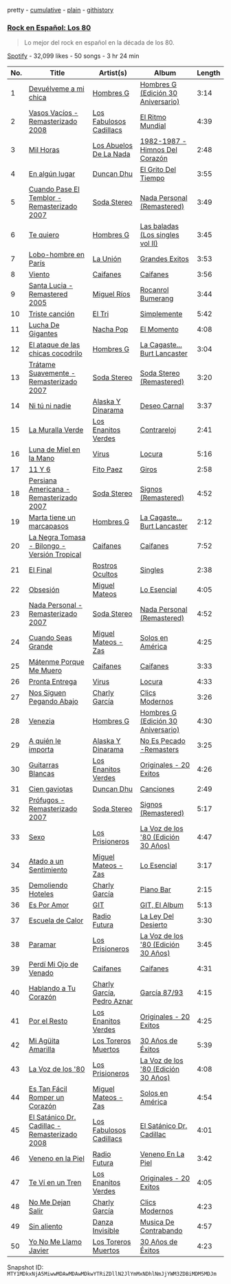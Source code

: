 pretty - [cumulative](/playlists/cumulative/37i9dQZF1DX7wcKDtt5TMP.md) - [plain](/playlists/plain/37i9dQZF1DX7wcKDtt5TMP) - [githistory](https://github.githistory.xyz/mackorone/spotify-playlist-archive/blob/main/playlists/plain/37i9dQZF1DX7wcKDtt5TMP)

### [Rock en Español: Los 80](https://open.spotify.com/playlist/37i9dQZF1DX7wcKDtt5TMP)

> Lo mejor del rock en español en la década de los 80.

[Spotify](https://open.spotify.com/user/spotify) - 32,099 likes - 50 songs - 3 hr 24 min

| No. | Title | Artist(s) | Album | Length |
|---|---|---|---|---|
| 1 | [Devuélveme a mi chica](https://open.spotify.com/track/1Wrzhfa5bNlqvsnCztz190) | [Hombres G](https://open.spotify.com/artist/60uh2KYYSCqAgJNxcU4DA0) | [Hombres G \(Edición 30 Aniversario\)](https://open.spotify.com/album/2iMF2NlOZMfBTdHyubrg6y) | 3:14 |
| 2 | [Vasos Vacíos \- Remasterizado 2008](https://open.spotify.com/track/198qSChSMQFuSimdeeY9gK) | [Los Fabulosos Cadillacs](https://open.spotify.com/artist/2FS22haX3FYbyOsUAkuYqZ) | [El Ritmo Mundial](https://open.spotify.com/album/4jrl8361FYPSK2gdEEKATh) | 4:39 |
| 3 | [Mil Horas](https://open.spotify.com/track/7JEnT0uFWcwZqNZWv7hC9N) | [Los Abuelos De La Nada](https://open.spotify.com/artist/5R3NywPPOyhLfdvutgg0me) | [1982\-1987 \- Himnos Del Corazón](https://open.spotify.com/album/0DGCwJASSVCD2lJGyu0t9w) | 2:48 |
| 4 | [En algún lugar](https://open.spotify.com/track/3UIENhLRdFIOuRan92cAQu) | [Duncan Dhu](https://open.spotify.com/artist/2MLHBMApNE5h8wIufiTPs7) | [El Grito Del Tiempo](https://open.spotify.com/album/53ysLjWIelVJ47Si7ouHB3) | 3:55 |
| 5 | [Cuando Pase El Temblor \- Remasterizado 2007](https://open.spotify.com/track/3uMYq07Kj5m564OQwdSCrD) | [Soda Stereo](https://open.spotify.com/artist/7An4yvF7hDYDolN4m5zKBp) | [Nada Personal \(Remastered\)](https://open.spotify.com/album/0hyq754QnaKHYpH32QnWqs) | 3:49 |
| 6 | [Te quiero](https://open.spotify.com/track/6tu2FHuKL9C8pwNrityweQ) | [Hombres G](https://open.spotify.com/artist/60uh2KYYSCqAgJNxcU4DA0) | [Las baladas \(Los singles vol II\)](https://open.spotify.com/album/2lsc9HZQaNf3gT7lIys2vN) | 3:45 |
| 7 | [Lobo\-hombre en París](https://open.spotify.com/track/3M1H1CWjrSq7nxABHc8EXv) | [La Unión](https://open.spotify.com/artist/2Ax9wZpdlg4r2zkc3pcI8U) | [Grandes Exitos](https://open.spotify.com/album/7bYD4tCxzQOzGZmKBKtT3m) | 3:53 |
| 8 | [Viento](https://open.spotify.com/track/6QJCZyJv1fhkCyZA3lRoAD) | [Caifanes](https://open.spotify.com/artist/1GImnM7WYVp95431ypofy9) | [Caifanes](https://open.spotify.com/album/7oNSmwtmqu8EvnD3cv2HOr) | 3:56 |
| 9 | [Santa Lucia \- Remastered 2005](https://open.spotify.com/track/5bycn7SuJzYnxte0W54mNX) | [Miguel Ríos](https://open.spotify.com/artist/1dpnxi6xgoB2kaRYnnoatZ) | [Rocanrol Bumerang](https://open.spotify.com/album/1YIw799VStxgysT27cUGwp) | 3:44 |
| 10 | [Triste canción](https://open.spotify.com/track/11dn3mAagE0hOvd35rBNeV) | [El Tri](https://open.spotify.com/artist/3HgZDevp7GspkLUAa5cKne) | [Simplemente](https://open.spotify.com/album/0DEAl6Dhwr8bIITWGVQR2Y) | 5:42 |
| 11 | [Lucha De Gigantes](https://open.spotify.com/track/4nheObMzE4K8AIxIICoLgd) | [Nacha Pop](https://open.spotify.com/artist/1CdLG4i1rTEOsex2UE0jCH) | [El Momento](https://open.spotify.com/album/5Vi36yUkwFN0QhdoIItpCR) | 4:08 |
| 12 | [El ataque de las chicas cocodrilo](https://open.spotify.com/track/3quyxN3SapEsojxk1Uw10K) | [Hombres G](https://open.spotify.com/artist/60uh2KYYSCqAgJNxcU4DA0) | [La Cagaste..\. Burt Lancaster](https://open.spotify.com/album/6clqMga4PMBcBlWCR6idis) | 3:04 |
| 13 | [Trátame Suavemente \- Remasterizado 2007](https://open.spotify.com/track/65DBZofI0b79kfHTcWWDuU) | [Soda Stereo](https://open.spotify.com/artist/7An4yvF7hDYDolN4m5zKBp) | [Soda Stereo \(Remastered\)](https://open.spotify.com/album/3i4nU0OIi7gMmXDEhG9ZRt) | 3:20 |
| 14 | [Ni tú ni nadie](https://open.spotify.com/track/7LpS82vPDLgZAHWRtWBBRj) | [Alaska Y Dinarama](https://open.spotify.com/artist/2mDlFcPtgXtLF1gEshEInh) | [Deseo Carnal](https://open.spotify.com/album/0WCUpdYXsvpM8Bed8w4vQF) | 3:37 |
| 15 | [La Muralla Verde](https://open.spotify.com/track/6OKhBvddAlWxxFnjbpilhu) | [Los Enanitos Verdes](https://open.spotify.com/artist/4TK1gDgb7QKoPFlzRrBRgR) | [Contrareloj](https://open.spotify.com/album/3e86fuFCEkoo3c2BESiLvd) | 2:41 |
| 16 | [Luna de Miel en la Mano](https://open.spotify.com/track/1qWLCuCnNcQVVzJm4pu7Zv) | [Virus](https://open.spotify.com/artist/0G7A5LzQAs2egiQl7hO5tV) | [Locura](https://open.spotify.com/album/5K3EGqntkI4To4TKtmIj2r) | 5:16 |
| 17 | [11 Y 6](https://open.spotify.com/track/2PkTjm1QAJCZbJ9MqC4RqA) | [Fito Paez](https://open.spotify.com/artist/1bZNv4q3OxYq7mmnLha7Tu) | [Giros](https://open.spotify.com/album/2bUpIi2WqqXxrLjwxqmURm) | 2:58 |
| 18 | [Persiana Americana \- Remasterizado 2007](https://open.spotify.com/track/71awpJoi5bqGMBrTkHDDoL) | [Soda Stereo](https://open.spotify.com/artist/7An4yvF7hDYDolN4m5zKBp) | [Signos \(Remastered\)](https://open.spotify.com/album/7s2lDvm4FwnWE5RXEoY8Gi) | 4:52 |
| 19 | [Marta tiene un marcapasos](https://open.spotify.com/track/1XvfncS1t4BNkh37klHeqj) | [Hombres G](https://open.spotify.com/artist/60uh2KYYSCqAgJNxcU4DA0) | [La Cagaste..\. Burt Lancaster](https://open.spotify.com/album/6clqMga4PMBcBlWCR6idis) | 2:12 |
| 20 | [La Negra Tomasa \- Bilongo \- Versión Tropical](https://open.spotify.com/track/6cVHu0HmKo4oEOSOqooTa3) | [Caifanes](https://open.spotify.com/artist/1GImnM7WYVp95431ypofy9) | [Caifanes](https://open.spotify.com/album/7oNSmwtmqu8EvnD3cv2HOr) | 7:52 |
| 21 | [El Final](https://open.spotify.com/track/39ELDQVDsgBmo5gbTuru9U) | [Rostros Ocultos](https://open.spotify.com/artist/4sgBOSpSKtU749d6DGH5Ib) | [Singles](https://open.spotify.com/album/0fflnp0SMGlehNqu07AczV) | 2:38 |
| 22 | [Obsesión](https://open.spotify.com/track/1l0mEM93oZMERzBmOCuiHe) | [Miguel Mateos](https://open.spotify.com/artist/02Nbktg6lCJiazPM6YYTMz) | [Lo Esencial](https://open.spotify.com/album/7zrwTOHJUTWDJBSED3mhbD) | 4:05 |
| 23 | [Nada Personal \- Remasterizado 2007](https://open.spotify.com/track/4PBou1i63krEp3jKCPhxVD) | [Soda Stereo](https://open.spotify.com/artist/7An4yvF7hDYDolN4m5zKBp) | [Nada Personal \(Remastered\)](https://open.spotify.com/album/0hyq754QnaKHYpH32QnWqs) | 4:52 |
| 24 | [Cuando Seas Grande](https://open.spotify.com/track/25NeGSHqObqSJg79oir7pB) | [Miguel Mateos \- Zas](https://open.spotify.com/artist/3YG18nhGaJkR1F6VpcnSG6) | [Solos en América](https://open.spotify.com/album/2xuIhYMc9jjZDUynjd64RM) | 4:25 |
| 25 | [Mátenme Porque Me Muero](https://open.spotify.com/track/6cqwDeMvlCKI9CoeVahGrM) | [Caifanes](https://open.spotify.com/artist/1GImnM7WYVp95431ypofy9) | [Caifanes](https://open.spotify.com/album/7oNSmwtmqu8EvnD3cv2HOr) | 3:33 |
| 26 | [Pronta Entrega](https://open.spotify.com/track/4UXE0ZLGIoLUOFqTECzoQe) | [Virus](https://open.spotify.com/artist/0G7A5LzQAs2egiQl7hO5tV) | [Locura](https://open.spotify.com/album/5K3EGqntkI4To4TKtmIj2r) | 4:33 |
| 27 | [Nos Siguen Pegando Abajo](https://open.spotify.com/track/4VikOud5ZmdmHH6h7uQeDB) | [Charly García](https://open.spotify.com/artist/3jO7X5KupvwmWTHGtHgcgo) | [Clics Modernos](https://open.spotify.com/album/3OyBf97NOuJjhEpQHY920H) | 3:26 |
| 28 | [Venezia](https://open.spotify.com/track/1wncA7mz0ntqvZ8UzFokGk) | [Hombres G](https://open.spotify.com/artist/60uh2KYYSCqAgJNxcU4DA0) | [Hombres G \(Edición 30 Aniversario\)](https://open.spotify.com/album/2iMF2NlOZMfBTdHyubrg6y) | 4:30 |
| 29 | [A quién le importa](https://open.spotify.com/track/7Eb5AYiiGWItBNddlmxvnh) | [Alaska Y Dinarama](https://open.spotify.com/artist/2mDlFcPtgXtLF1gEshEInh) | [No Es Pecado \-Remasters](https://open.spotify.com/album/4WVr9fj0yFPIUbyb9tjOQh) | 3:25 |
| 30 | [Guitarras Blancas](https://open.spotify.com/track/3V9dPuQWZOUQY3KYJJWnP3) | [Los Enanitos Verdes](https://open.spotify.com/artist/4TK1gDgb7QKoPFlzRrBRgR) | [Originales \- 20 Exitos](https://open.spotify.com/album/3AWurTYrtIfp7HwHg48DxV) | 4:26 |
| 31 | [Cien gaviotas](https://open.spotify.com/track/020Gj87SqDRvzGHELzcCEc) | [Duncan Dhu](https://open.spotify.com/artist/2MLHBMApNE5h8wIufiTPs7) | [Canciones](https://open.spotify.com/album/42Gjhf7f1h2dKvWTKDHd90) | 2:49 |
| 32 | [Prófugos \- Remasterizado 2007](https://open.spotify.com/track/1Tja3miBbbENpqIOAqGWXa) | [Soda Stereo](https://open.spotify.com/artist/7An4yvF7hDYDolN4m5zKBp) | [Signos \(Remastered\)](https://open.spotify.com/album/7s2lDvm4FwnWE5RXEoY8Gi) | 5:17 |
| 33 | [Sexo](https://open.spotify.com/track/4kngkpQ3T9wUzZrdfQr0Wq) | [Los Prisioneros](https://open.spotify.com/artist/2mSHY8JOR0nRi3mtHqVa04) | [La Voz de los '80 \(Edición 30 Años\)](https://open.spotify.com/album/21KLKcu16r2Rg2rMxw2ksa) | 4:47 |
| 34 | [Atado a un Sentimiento](https://open.spotify.com/track/3saHmHGSuye9ysBOlv3Pkx) | [Miguel Mateos \- Zas](https://open.spotify.com/artist/3YG18nhGaJkR1F6VpcnSG6) | [Lo Esencial](https://open.spotify.com/album/7zrwTOHJUTWDJBSED3mhbD) | 3:17 |
| 35 | [Demoliendo Hoteles](https://open.spotify.com/track/29iIRrSuANyjnwag69PHOJ) | [Charly García](https://open.spotify.com/artist/3jO7X5KupvwmWTHGtHgcgo) | [Piano Bar](https://open.spotify.com/album/17utekM9a95MchXbkbh47k) | 2:15 |
| 36 | [Es Por Amor](https://open.spotify.com/track/7cwtDwkH0PHHQmfbkZM8Ox) | [GIT](https://open.spotify.com/artist/21o0KNjooi1XjygW6V70NM) | [GIT, El Album](https://open.spotify.com/album/7Hg6EdwBShAdwAfUy4fFDN) | 5:13 |
| 37 | [Escuela de Calor](https://open.spotify.com/track/7J0niAY0FLzGiCVJUREl88) | [Radio Futura](https://open.spotify.com/artist/4qKJA8Cf8R44cMThP6q8KM) | [La Ley Del Desierto](https://open.spotify.com/album/12q1hQoVuKLVUaqlksygIu) | 3:30 |
| 38 | [Paramar](https://open.spotify.com/track/6YbjZUR8F5ewBI1kHaIA1G) | [Los Prisioneros](https://open.spotify.com/artist/2mSHY8JOR0nRi3mtHqVa04) | [La Voz de los '80 \(Edición 30 Años\)](https://open.spotify.com/album/21KLKcu16r2Rg2rMxw2ksa) | 3:45 |
| 39 | [Perdí Mi Ojo de Venado](https://open.spotify.com/track/4YKBYzHTtBZA2P12N5VomO) | [Caifanes](https://open.spotify.com/artist/1GImnM7WYVp95431ypofy9) | [Caifanes](https://open.spotify.com/album/7oNSmwtmqu8EvnD3cv2HOr) | 4:31 |
| 40 | [Hablando a Tu Corazón](https://open.spotify.com/track/3k9dGCm2R2Y70e87aMHYC3) | [Charly García](https://open.spotify.com/artist/3jO7X5KupvwmWTHGtHgcgo), [Pedro Aznar](https://open.spotify.com/artist/2FFrhWZS9vJsh2UvxYPRr6) | [García 87/93](https://open.spotify.com/album/7yNFDuCsXe2P0DSenIMKxk) | 4:15 |
| 41 | [Por el Resto](https://open.spotify.com/track/2tgUxOJHTjFxKHmfhyZGuS) | [Los Enanitos Verdes](https://open.spotify.com/artist/4TK1gDgb7QKoPFlzRrBRgR) | [Originales \- 20 Exitos](https://open.spotify.com/album/3AWurTYrtIfp7HwHg48DxV) | 4:25 |
| 42 | [Mi Agüita Amarilla](https://open.spotify.com/track/2fYRXoal0ysbJJBUddCGDb) | [Los Toreros Muertos](https://open.spotify.com/artist/6o3v1RDHCgICZ7I4y1BtJI) | [30 Años de Éxitos](https://open.spotify.com/album/2LiQiHqbqGuzxXYYnfcySo) | 5:39 |
| 43 | [La Voz de los '80](https://open.spotify.com/track/0VvwpKqD7cOYubrK030fGR) | [Los Prisioneros](https://open.spotify.com/artist/2mSHY8JOR0nRi3mtHqVa04) | [La Voz de los '80 \(Edición 30 Años\)](https://open.spotify.com/album/21KLKcu16r2Rg2rMxw2ksa) | 4:08 |
| 44 | [Es Tan Fácil Romper un Corazón](https://open.spotify.com/track/0n2IudFRHDBfn64pNFGShg) | [Miguel Mateos \- Zas](https://open.spotify.com/artist/3YG18nhGaJkR1F6VpcnSG6) | [Solos en América](https://open.spotify.com/album/2xuIhYMc9jjZDUynjd64RM) | 4:54 |
| 45 | [El Satánico Dr\. Cadillac \- Remasterizado 2008](https://open.spotify.com/track/1GcL18n7WMpc6xRwY7D0bE) | [Los Fabulosos Cadillacs](https://open.spotify.com/artist/2FS22haX3FYbyOsUAkuYqZ) | [El Satánico Dr\. Cadillac](https://open.spotify.com/album/5VNRf3l7z1prtgHuKNhsc8) | 4:01 |
| 46 | [Veneno en la Piel](https://open.spotify.com/track/4oCGALJSQZxLnsnPPgShln) | [Radio Futura](https://open.spotify.com/artist/4qKJA8Cf8R44cMThP6q8KM) | [Veneno En La Piel](https://open.spotify.com/album/5494a8BNRIElBxQmoWpo8O) | 3:42 |
| 47 | [Te Ví en un Tren](https://open.spotify.com/track/2vR0SW93BdIciNlqeJVSch) | [Los Enanitos Verdes](https://open.spotify.com/artist/4TK1gDgb7QKoPFlzRrBRgR) | [Originales \- 20 Exitos](https://open.spotify.com/album/3AWurTYrtIfp7HwHg48DxV) | 4:05 |
| 48 | [No Me Dejan Salir](https://open.spotify.com/track/6P6rudfmKr7FyArdyEs0Mk) | [Charly García](https://open.spotify.com/artist/3jO7X5KupvwmWTHGtHgcgo) | [Clics Modernos](https://open.spotify.com/album/3OyBf97NOuJjhEpQHY920H) | 4:23 |
| 49 | [Sin aliento](https://open.spotify.com/track/3jAgeQ5AmuV7UWhdvP651Y) | [Danza Invisible](https://open.spotify.com/artist/1MK9J20Op7jFgUDbLiy6m2) | [Musica De Contrabando](https://open.spotify.com/album/73HchWHWCwNldGE8cFDfuS) | 4:57 |
| 50 | [Yo No Me Llamo Javier](https://open.spotify.com/track/4bus2q9CQeh0c4qboNWJTz) | [Los Toreros Muertos](https://open.spotify.com/artist/6o3v1RDHCgICZ7I4y1BtJI) | [30 Años de Éxitos](https://open.spotify.com/album/2LiQiHqbqGuzxXYYnfcySo) | 4:23 |

Snapshot ID: `MTY1MDkxNjA5MiwwMDAwMDAwMDkwYTRiZDllN2JlYmMxNDhlNmJjYWM3ZDBiMDM5MDJm`
